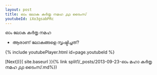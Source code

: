 ```yaml
---
layout: post
title: ഓം ലോക കർതൃ നമഹ ൧൧ ടൈംസ്
youtubeId: iXo3gsabPRc
---
```

 
 
 ഓം ലോക കർതൃ നമഹ 
 
 -  ആരാണ് ലോകങ്ങളെ സൃഷ്ടിച്ചത്? 
 
  
 
  
 
 
 
 
 
 


{% include youtubePlayer.html id=page.youtubeId %}
 
[Next]({{ site.baseurl }}{% link  split1/_posts/2013-09-23-ഓം മഹാ കർതൃ നമഹ ൧൧ ടൈംസ്.md%})
 
